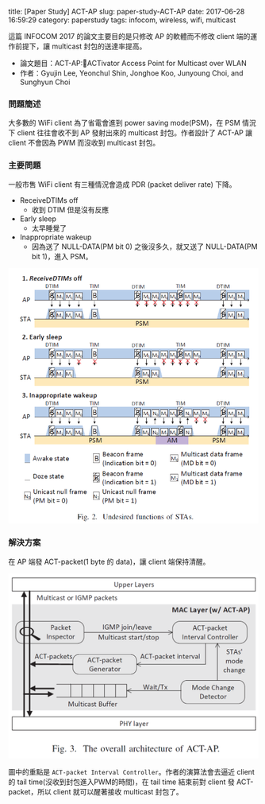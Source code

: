 title: [Paper Study] ACT-AP
slug: paper-study-ACT-AP
date: 2017-06-28 16:59:29
category: paperstudy
tags: infocom, wireless, wifi, multicast


這篇 INFOCOM 2017 的論文主要目的是只修改 AP 的軟體而不修改 client 端的運作前提下，讓 multicast 封包的送達率提高。

* 論文題目：ACT-AP:ACTivator Access Point for Multicast over WLAN
* 作者：Gyujin Lee, Yeonchul Shin, Jonghoe Koo, Junyoung Choi, and Sunghyun Choi

### 問題簡述

大多數的 WiFi client 為了省電會進到 power saving mode(PSM)，在 PSM 情況下 client 往往會收不到 AP 發射出來的 multicast 封包。作者設計了 ACT-AP 讓 client 不會因為 PWM 而沒收到 multicast 封包。

### 主要問題

一般市售 WiFi client 有三種情況會造成 PDR (packet deliver rate) 下降。

* ReceiveDTIMs off
    - 收到 DTIM 但是沒有反應
* Early sleep
    - 太早睡覺了
* Inappropriate wakeup
    - 因為送了 NULL-DATA(PM bit 0) 之後沒多久，就又送了 NULL-DATA(PM bit 1)，進入 PSM。

![undesired functions](/images/2017-06-28-ACT-AP-undesired-functions.png "undesired functions")

### 解決方案

在 AP 端發 ACT-packet(1 byte 的 data)，讓 client 端保持清醒。

![ACT-AP desgin](/images/2017-06-28-ACT-AP-design.png "ACT-AP desgin")

圖中的重點是 `ACT-packet Interval Controller`。作者的演算法會去逼近 client 的 tail time(沒收到封包進入PWM的時間)，在 tail time 結束前對 client 發 ACT-packet，所以 client 就可以醒著接收 multicast 封包了。

